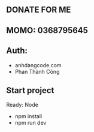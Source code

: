 ## DONATE FOR ME
## MOMO: 0368795645

## Auth: 
- anhdangcode.com
- Phan Thành Công

## Start project
Ready: Node

- npm install
- npm run dev
